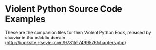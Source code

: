Violent Python Source Code Examples
====================================

These are the companion files for then Violent Python Book,
released by elsevier in the pubblic domain 
(http://booksite.elsevier.com/9781597499576/chapters.php)
